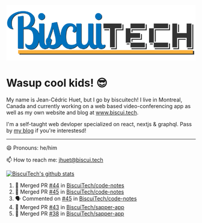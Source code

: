 ![BiscuiTech Logo](https://github.com/BiscuiTech/BiscuiTech/blob/master/BiscuiTech%20Logo%20(2019)%20(Small).png)
# Wasup cool kids! 😎

My name is Jean-Cédric Huet, but I go by biscuitech! I live in Montreal, Canada and currently working on a web based video-conferencing app as well as my own website and blog at www.biscui.tech.

I'm a self-taught web devloper specialized on react, nextjs & graphql. Pass by [my blog](https://www.biscui.tech/en/blog) if you're interestesd!
______
😄 Pronouns: he/him

📫 How to reach me: jhuet@biscui.tech

[![BiscuiTech's github stats](https://github-readme-stats.vercel.app/api?username=biscuitech)](https://github.com/anuraghazra/github-readme-stats)

<!--START_SECTION:activity-->
1. 🎉 Merged PR [#44](https://github.com//BiscuiTech/code-notes/pull/44) in [BiscuiTech/code-notes](https://github.com//BiscuiTech/code-notes)
2. 🎉 Merged PR [#45](https://github.com//BiscuiTech/code-notes/pull/45) in [BiscuiTech/code-notes](https://github.com//BiscuiTech/code-notes)
3. 🗣 Commented on [#45](https://github.com//BiscuiTech/code-notes/issues/45) in [BiscuiTech/code-notes](https://github.com//BiscuiTech/code-notes)
4. 🎉 Merged PR [#43](https://github.com//BiscuiTech/sapper-app/pull/43) in [BiscuiTech/sapper-app](https://github.com//BiscuiTech/sapper-app)
5. 🎉 Merged PR [#38](https://github.com//BiscuiTech/sapper-app/pull/38) in [BiscuiTech/sapper-app](https://github.com//BiscuiTech/sapper-app)
<!--END_SECTION:activity-->
